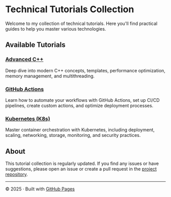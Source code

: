# Technical Tutorials Collection

Welcome to my collection of technical tutorials. Here you'll find practical guides to help you master various technologies.

## Available Tutorials

### [Advanced C++](/tutorials/advanced-cpp.md)
Deep dive into modern C++ concepts, templates, performance optimization, memory management, and multithreading.

### [GitHub Actions](/tutorials/github-actions.md)
Learn how to automate your workflows with GitHub Actions, set up CI/CD pipelines, create custom actions, and optimize deployment processes.

### [Kubernetes (K8s)](/tutorials/kubernetes.md)
Master container orchestration with Kubernetes, including deployment, scaling, networking, storage, monitoring, and security practices.

## About

This tutorial collection is regularly updated. If you find any issues or have suggestions, please open an issue or create a pull request in the [project repository](https://github.com/nikolay-e/nikolay-e.github.io).

---

<footer>
<p>© 2025 · Built with <a href="https://pages.github.com/">GitHub Pages</a></p>
</footer>
